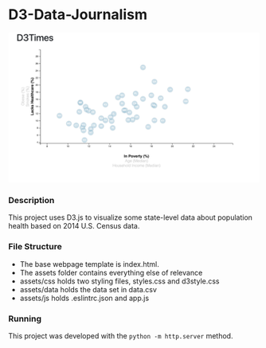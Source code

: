 # D3-Data-Journalism

![screenshot](https://github.com/ejhagee/D3-Data-Journalism/blob/master/images/screenshot.png)

### Description
This project uses D3.js to visualize some state-level data about population health based on 2014 U.S. Census data. 

### File Structure
- The base webpage template is index.html.
- The assets folder contains everything else of relevance
- assets/css holds two styling files, styles.css and d3style.css
- assets/data holds the data set in data.csv
- assets/js holds .eslintrc.json and app.js

### Running
This project was developed with the `python -m http.server` method.
